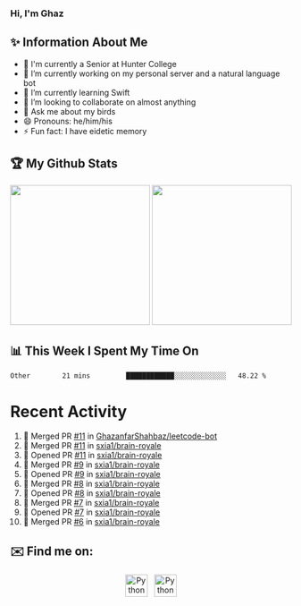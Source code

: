 ### Hi, I'm Ghaz

<!--
**GhazanfarShahbaz/GhazanfarShahbaz** is a ✨ _special_ ✨ repository because its `README.md` (this file) appears on your GitHub profile.

Here are some ideas to get you started:
-->

## ✨ Information About Me 
- 🏫 I'm currently a Senior at Hunter College 
- 🔭 I’m currently working on my personal server and a natural language bot
- 🌱 I’m currently learning Swift 
- 👯 I’m looking to collaborate on almost anything
- 💬 Ask me about my birds
- 😄 Pronouns: he/him/his
- ⚡ Fun fact: I have eidetic memory


## 🏆 My Github Stats
<div>
    <img height="250em" src="https://github-readme-stats.vercel.app/api?username=GhazanfarShahbaz&theme=tokyonight&show_icons=true&hide_border=true&&count_private=true&include_all_commits=true" />
    <img height="250em" src="https://github-readme-stats.vercel.app/api/top-langs/?username=GhazanfarShahbaz&theme=tokyonight&show_icons=true&hide_border=true&&count_private=true&include_all_commits=true" />
</div>

## 📊 This Week I Spent My Time On
<!--START_SECTION:waka-->

```text
Other        21 mins         ████████████░░░░░░░░░░░░░   48.22 %
```

<!--END_SECTION:waka-->

#  Recent Activity 
<!--START_SECTION:activity-->
1. 🎉 Merged PR [#11](https://github.com/GhazanfarShahbaz/leetcode-bot/pull/11) in [GhazanfarShahbaz/leetcode-bot](https://github.com/GhazanfarShahbaz/leetcode-bot)
2. 🎉 Merged PR [#11](https://github.com/sxia1/brain-royale/pull/11) in [sxia1/brain-royale](https://github.com/sxia1/brain-royale)
3. 💪 Opened PR [#11](https://github.com/sxia1/brain-royale/pull/11) in [sxia1/brain-royale](https://github.com/sxia1/brain-royale)
4. 🎉 Merged PR [#9](https://github.com/sxia1/brain-royale/pull/9) in [sxia1/brain-royale](https://github.com/sxia1/brain-royale)
5. 💪 Opened PR [#9](https://github.com/sxia1/brain-royale/pull/9) in [sxia1/brain-royale](https://github.com/sxia1/brain-royale)
6. 🎉 Merged PR [#8](https://github.com/sxia1/brain-royale/pull/8) in [sxia1/brain-royale](https://github.com/sxia1/brain-royale)
7. 💪 Opened PR [#8](https://github.com/sxia1/brain-royale/pull/8) in [sxia1/brain-royale](https://github.com/sxia1/brain-royale)
8. 🎉 Merged PR [#7](https://github.com/sxia1/brain-royale/pull/7) in [sxia1/brain-royale](https://github.com/sxia1/brain-royale)
9. 💪 Opened PR [#7](https://github.com/sxia1/brain-royale/pull/7) in [sxia1/brain-royale](https://github.com/sxia1/brain-royale)
10. 🎉 Merged PR [#6](https://github.com/sxia1/brain-royale/pull/6) in [sxia1/brain-royale](https://github.com/sxia1/brain-royale)
<!--END_SECTION:activity-->



## ✉️ Find me on:
<p align="center">
    <a href="https://www.linkedin.com/in/ghazanfarshahbaz/" target="_blank" rel="noopener noreferrer"> <img src="https://cdn.jsdelivr.net/npm/simple-icons@v3/icons/linkedin.svg" alt="Python" height="40" style="vertical-align:top; margin:4px"></a>
    <a href="mailto:ghazanfarshahbaz2409@gmail.com"> <img src="https://cdn.jsdelivr.net/npm/simple-icons@v3/icons/gmail.svg" alt="Python" height="40" style="vertical-align:top; margin:4px"></a>
</p>

<!-- Themes:
https://github.com/anuraghazra/github-readme-stats/blob/master/themes/README.md -->
